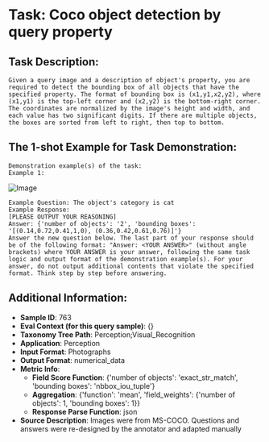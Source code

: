 # Task: Coco object detection by query property

## Task Description:

```
Given a query image and a description of object's property, you are required to detect the bounding box of all objects that have the specified property. The format of bounding box is (x1,y1,x2,y2), where (x1,y1) is the top-left corner and (x2,y2) is the bottom-right corner. The coordinates are normalized by the image's height and width, and each value has two significant digits. If there are multiple objects, the boxes are sorted from left to right, then top to bottom.
```

## The 1-shot Example for Task Demonstration:

```
Demonstration example(s) of the task:
Example 1:
```

![Image](000000077396.png)

```
Example Question: The object's category is cat
Example Response:
[PLEASE OUTPUT YOUR REASONING]
Answer: {'number of objects': '2', 'bounding boxes': '[(0.14,0.72,0.41,1,0), (0.36,0.42,0.61,0.76)]'}
Answer the new question below. The last part of your response should be of the following format: "Answer: <YOUR ANSWER>" (without angle brackets) where YOUR ANSWER is your answer, following the same task logic and output format of the demonstration example(s). For your answer, do not output additional contents that violate the specified format. Think step by step before answering.
```

## Additional Information:

- **Sample ID**: 763
- **Eval Context (for this query sample)**: {}
- **Taxonomy Tree Path**: Perception;Visual_Recognition
- **Application**: Perception
- **Input Format**: Photographs
- **Output Format**: numerical_data
- **Metric Info**:
  - **Field Score Function**: {'number of objects': 'exact_str_match', 'bounding boxes': 'nbbox_iou_tuple'}
  - **Aggregation**: {'function': 'mean', 'field_weights': {'number of objects': 1, 'bounding boxes': 1}}
  - **Response Parse Function**: json
- **Source Description**: Images were from MS-COCO. Questions and answers were re-designed by the annotator and adapted manually
